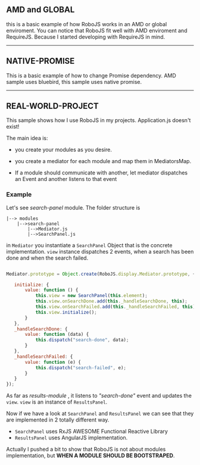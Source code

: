 ## AMD and GLOBAL

this is a basic example of how RoboJS works in an AMD or global enviroment.
You can notice that RoboJS fit well with AMD enviroment and RequireJS. Because I started developing with RequireJS in mind.

* * *

## NATIVE-PROMISE

This is a basic example of how to change Promise dependency. AMD sample uses bluebird, this sample uses native promise.

* * *

## REAL-WORLD-PROJECT

This sample shows how I use RoboJS in my projects.
Application.js doesn't exist!


The main idea is:

-   you create your modules as you desire.

-   you create a mediator for each module and map them in MediatorsMap.

-   If a module should communicate with another, let mediator dispatches an Event and another listens to that event

### Example

Let's see *search-panel* module. The folder structure is

    |--> modules
        |-->search-panel
            |-->Mediator.js
            |-->SearchPanel.js

in `Mediator` you instantiate a `SearchPanel` Object that is the concrete implementation.
`view` instance dispatches 2 events, when a search has been done and when the search failed.

```javascript

Mediator.prototype = Object.create(RoboJS.display.Mediator.prototype, {

   initialize: {
       value: function () {
           this.view = new SearchPanel(this.element);
           this.view.onSearchDone.add(this._handleSearchDone, this);
           this.view.onSearchFailed.add(this._handleSearchFailed, this);
           this.view.initialize();
       }
   },
   _handleSearchDone: {
       value: function (data) {
           this.dispatch("search-done", data);
       }
   },
   _handleSearchFailed: {
       value: function (e) {
           this.dispatch("search-failed", e);
       }
   }
});

```

As far as *results-module* , it listens to *"search-done"* event and updates the `view`.
`view` is an instance of `ResultsPanel`.


Now if we have a look at `SearchPanel` and `ResultsPanel` we can see that they are implemented in 2 totally different way.

-   `SearchPanel` uses RxJS AWESOME Functional Reactive Library
-   `ResultsPanel` uses AngularJS implementation.

Actually I pushed a bit to show that RoboJS is not about modules implementation, but **WHEN A MODULE SHOULD BE BOOTSTRAPED**.